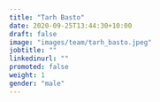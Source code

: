 ```yaml
---
title: "Tarh Basto"
date: 2020-09-25T13:44:30+10:00
draft: false
image: "images/team/tarh_basto.jpeg"
jobtitle: ""
linkedinurl: ""
promoted: false
weight: 1
gender: "male"
---
```

